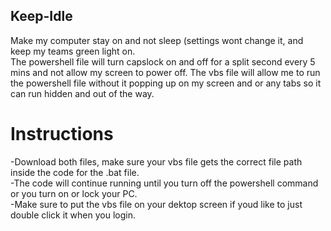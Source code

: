 ## Keep-Idle
Make my computer stay on and not sleep (settings wont change it, and keep my teams green light on.                                                                                                       
The powershell file will turn capslock on and off for a split second every 5 mins and not allow my screen to power off.
The vbs file will allow me to run the powershell file without it popping up on my screen and or any tabs so it can run hidden and out of the way.

# Instructions
-Download both files, make sure your vbs file gets the correct file path inside the code for the .bat file.                                                                                                                                                                       
-The code will continue running until you turn off the powershell command or you turn on or lock your PC.                                                                                                                                                                         
-Make sure to put the vbs file on your dektop screen if youd like to just double click it when you login.

